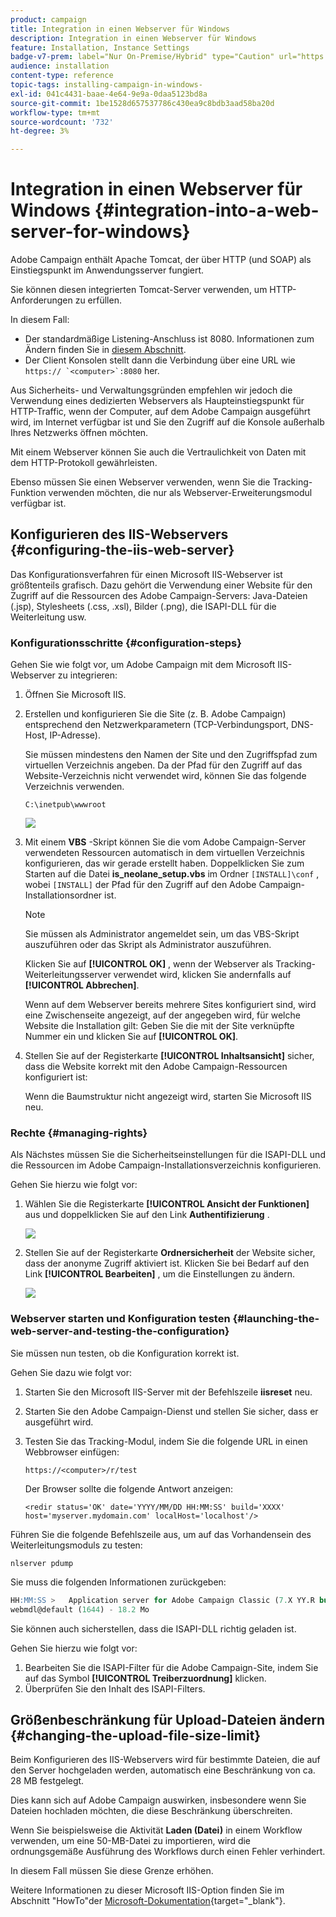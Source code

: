 ```yaml
---
product: campaign
title: Integration in einen Webserver für Windows
description: Integration in einen Webserver für Windows
feature: Installation, Instance Settings
badge-v7-prem: label="Nur On-Premise/Hybrid" type="Caution" url="https://experienceleague.adobe.com/docs/campaign-classic/using/installing-campaign-classic/architecture-and-hosting-models/hosting-models-lp/hosting-models.html?lang=de" tooltip="Gilt nur für Hybrid- und On-Premise-Bereitstellungen"
audience: installation
content-type: reference
topic-tags: installing-campaign-in-windows-
exl-id: 041c4431-baae-4e64-9e9a-0daa5123bd8a
source-git-commit: 1be1528d657537786c430ea9c8bdb3aad58ba20d
workflow-type: tm+mt
source-wordcount: '732'
ht-degree: 3%

---
```


# Integration in einen Webserver für Windows {#integration-into-a-web-server-for-windows}

Adobe Campaign enthält Apache Tomcat, der über HTTP (und SOAP) als Einstiegspunkt im Anwendungsserver fungiert.

Sie können diesen integrierten Tomcat-Server verwenden, um HTTP-Anforderungen zu erfüllen.

In diesem Fall:

* Der standardmäßige Listening-Anschluss ist 8080. Informationen zum Ändern finden Sie in [diesem Abschnitt](../../installation/using/configure-tomcat.md).
* Der Client Konsolen stellt dann die Verbindung über eine URL wie ```https:// `<computer>`:8080``` her.

Aus Sicherheits- und Verwaltungsgründen empfehlen wir jedoch die Verwendung eines dedizierten Webservers als Haupteinstiegspunkt für HTTP-Traffic, wenn der Computer, auf dem Adobe Campaign ausgeführt wird, im Internet verfügbar ist und Sie den Zugriff auf die Konsole außerhalb Ihres Netzwerks öffnen möchten.

Mit einem Webserver können Sie auch die Vertraulichkeit von Daten mit dem HTTP-Protokoll gewährleisten.

Ebenso müssen Sie einen Webserver verwenden, wenn Sie die Tracking-Funktion verwenden möchten, die nur als Webserver-Erweiterungsmodul verfügbar ist.

## Konfigurieren des IIS-Webservers {#configuring-the-iis-web-server}

Das Konfigurationsverfahren für einen Microsoft IIS-Webserver ist größtenteils grafisch. Dazu gehört die Verwendung einer Website für den Zugriff auf die Ressourcen des Adobe Campaign-Servers: Java-Dateien (.jsp), Stylesheets (.css, .xsl), Bilder (.png), die ISAPI-DLL für die Weiterleitung usw.


### Konfigurationsschritte {#configuration-steps}

Gehen Sie wie folgt vor, um Adobe Campaign mit dem Microsoft IIS-Webserver zu integrieren:

1. Öffnen Sie Microsoft IIS.
1. Erstellen und konfigurieren Sie die Site (z. B. Adobe Campaign) entsprechend den Netzwerkparametern (TCP-Verbindungsport, DNS-Host, IP-Adresse).

   Sie müssen mindestens den Namen der Site und den Zugriffspfad zum virtuellen Verzeichnis angeben. Da der Pfad für den Zugriff auf das Website-Verzeichnis nicht verwendet wird, können Sie das folgende Verzeichnis verwenden.

   ```
   C:\inetpub\wwwroot
   ```

   ![](assets/s_ncs_install_iis7_parameters_step1.png)

1. Mit einem **VBS** -Skript können Sie die vom Adobe Campaign-Server verwendeten Ressourcen automatisch in dem virtuellen Verzeichnis konfigurieren, das wir gerade erstellt haben. Doppelklicken Sie zum Starten auf die Datei **is_neolane_setup.vbs** im Ordner `[INSTALL]\conf` , wobei `[INSTALL]` der Pfad für den Zugriff auf den Adobe Campaign-Installationsordner ist.

   >[!NOTE]
   >
   >Sie müssen als Administrator angemeldet sein, um das VBS-Skript auszuführen oder das Skript als Administrator auszuführen.

   Klicken Sie auf **[!UICONTROL OK]** , wenn der Webserver als Tracking-Weiterleitungsserver verwendet wird, klicken Sie andernfalls auf **[!UICONTROL Abbrechen]**.

   Wenn auf dem Webserver bereits mehrere Sites konfiguriert sind, wird eine Zwischenseite angezeigt, auf der angegeben wird, für welche Website die Installation gilt: Geben Sie die mit der Site verknüpfte Nummer ein und klicken Sie auf **[!UICONTROL OK]**.

1. Stellen Sie auf der Registerkarte **[!UICONTROL Inhaltsansicht]** sicher, dass die Website korrekt mit den Adobe Campaign-Ressourcen konfiguriert ist:

   Wenn die Baumstruktur nicht angezeigt wird, starten Sie Microsoft IIS neu.

### Rechte {#managing-rights}

Als Nächstes müssen Sie die Sicherheitseinstellungen für die ISAPI-DLL und die Ressourcen im Adobe Campaign-Installationsverzeichnis konfigurieren.

Gehen Sie hierzu wie folgt vor:

1. Wählen Sie die Registerkarte **[!UICONTROL Ansicht der Funktionen]** aus und doppelklicken Sie auf den Link **Authentifizierung** .

   ![](assets/s_ncs_install_iis7_parameters_step8.png)

1. Stellen Sie auf der Registerkarte **Ordnersicherheit** der Website sicher, dass der anonyme Zugriff aktiviert ist. Klicken Sie bei Bedarf auf den Link **[!UICONTROL Bearbeiten]** , um die Einstellungen zu ändern.

   ![](assets/s_ncs_install_iis7_parameters_step9.png)

### Webserver starten und Konfiguration testen {#launching-the-web-server-and-testing-the-configuration}

Sie müssen nun testen, ob die Konfiguration korrekt ist.

Gehen Sie dazu wie folgt vor:

1. Starten Sie den Microsoft IIS-Server mit der Befehlszeile **iisreset** neu.

1. Starten Sie den Adobe Campaign-Dienst und stellen Sie sicher, dass er ausgeführt wird.

1. Testen Sie das Tracking-Modul, indem Sie die folgende URL in einen Webbrowser einfügen:

   ```
   https://<computer>/r/test
   ```

   Der Browser sollte die folgende Antwort anzeigen:

   ```
   <redir status='OK' date='YYYY/MM/DD HH:MM:SS' build='XXXX' host='myserver.mydomain.com' localHost='localhost'/>
   ```

Führen Sie die folgende Befehlszeile aus, um auf das Vorhandensein des Weiterleitungsmoduls zu testen:

```
nlserver pdump
```

Sie muss die folgenden Informationen zurückgeben:

```sql
HH:MM:SS >   Application server for Adobe Campaign Classic (7.X YY.R build XXX@SHA1) of DD/MM/YYYY
webmdl@default (1644) - 18.2 Mo
```

Sie können auch sicherstellen, dass die ISAPI-DLL richtig geladen ist.

Gehen Sie hierzu wie folgt vor:

1. Bearbeiten Sie die ISAPI-Filter für die Adobe Campaign-Site, indem Sie auf das Symbol **[!UICONTROL Treiberzuordnung]** klicken.
1. Überprüfen Sie den Inhalt des ISAPI-Filters.


## Größenbeschränkung für Upload-Dateien ändern {#changing-the-upload-file-size-limit}

Beim Konfigurieren des IIS-Webservers wird für bestimmte Dateien, die auf den Server hochgeladen werden, automatisch eine Beschränkung von ca. 28 MB festgelegt.

Dies kann sich auf Adobe Campaign auswirken, insbesondere wenn Sie Dateien hochladen möchten, die diese Beschränkung überschreiten.

Wenn Sie beispielsweise die Aktivität **Laden (Datei)** in einem Workflow verwenden, um eine 50-MB-Datei zu importieren, wird die ordnungsgemäße Ausführung des Workflows durch einen Fehler verhindert.

In diesem Fall müssen Sie diese Grenze erhöhen.

Weitere Informationen zu dieser Microsoft IIS-Option finden Sie im Abschnitt &quot;HowTo&quot;der [Microsoft-Dokumentation](https://learn.microsoft.com/en-us/iis/configuration/system.webServer/security/requestFiltering/requestLimits/){target="_blank"}.

